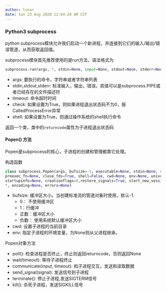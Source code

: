 ```yaml
---
author: lunar
date: Sun 23 Aug 2020 12:04:28 AM CST
---
```


### Python3 subprocess

python subprocess模块允许我们启动一个新进程，并连接到它们的输入/输出/错误管道，从而获取返回值。

subprocess模块首先推荐使用的是run方法，语法格式为
```python
subprocess.run(args, *, stdin=None, input=None, stdout=None, stderr=None, capture_output=False, shell=False, cwd=None, timeout=None, check=False, encoding=None, errors=None, text=None, env=None, universal_newlines=None)
```

- args: 要执行的命令，字符串或者字符串列表
- stdin,stdout,stderr: 标准输入，输出，错误。其值可以是subprocess.PIPE或者已经存在的文件描述符
- timeout: 命令超时时间
- check: 如果设置为True，则如果进程退出状态码不为0，报CalledProcessError异常
- shell: 如果设置为True，则通过操作系统的shell执行命令

返回一个类，类中的`returncode`属性为子进程退出状态码

#### Popen() 方法

Popen是subprocess的核心，子进程的创建和管理都靠它处理。

构造函数
```python
class subprocess.Popen(args, bufsize=-1, executable=None, stdin=None, stdout=None, stderr=None, 
preexec_fn=None, close_fds=True, shell=False, cwd=None, env=None, universal_newlines=False, 
startupinfo=None, creationflags=0,restore_signals=True, start_new_session=False, pass_fds=(),
*, encoding=None, errors=None)
```

- bufsize: 缓冲区大小。当创建标准流的管道对象时使用，默认-1.
    - 0： 不使用缓冲区
    - 1：行缓冲
    - 正数：缓冲区大小
    - 负数： 使用系统默认缓冲区大小
- cwd: 设置子进程的当前目录
- env: 指定子进程的环境变量，为None则从父进程继承。

Popen对象方法
- poll(): 检查进程是否终止，终止则返回returncode，否则返回None
- wait(timeout): 等待子进程终止
- communicate(input, timeout): 和子进程交互，发送和读取数据
- send_signal(signal): 发送信号到子进程
- terminate(): 停止子进程,发送SIGTERM信号
- kill(): 杀死子进程，发送SIGKILL信号


